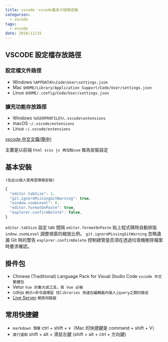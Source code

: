 ```yaml
---
title: vscode：vscode基本介紹與安裝
categories:
  - vscode
tags:
  - vscode
date: 2018/11/25
---
```


## VSCODE 設定檔存放路徑

### 設定檔文件路徑

- Windows `%APPDATA%\Code\User\settings.json`
- Mac `$HOME/Library/Application Support/Code/User/settings.json`
- Linux `$HOME/.config/Code/User/settings.json`

### 擴充功能存放路徑

- Windows `%USERPROFILE%\.vscode\extensions`
- macOS `~/.vscode/extensions`
- Linux `~/.vscode/extensions`

[vscode 中文文檔(簡中)](//jeasonstudio.gitbooks.io/vscode-cn-doc/content/)

主要是以前端 `html scss js 再加點vue` 做為安裝設定

## 基本安裝

`(在此以個人使用習慣做安裝)`

```js
{
  "editor.tabSize": 2,
  "git.ignoreMissingGitWarning": true,
  "window.zoomLevel": 0,
  "editor.formatOnPaste": true,
  "explorer.confirmDelete": false,
}
```

`editor.tabSize` 設定 tab 間隔
`editor.formatOnPaste` 貼上程式碼時自動排版
`indow.zoomLevel` 調整視窗的縮放比例。
`git.ignoreMissingGitWarning` 忽略遺漏 Git 時的警告
`explorer.confirmDelete` 控制總管是否須在透過垃圾桶刪除檔案時要求確認。

## 掛件包

- Chinese (Traditional) Language Pack for Visual Studio Code `vscode 中文繁體包`
- Vetur `Vue 的集大成工具，寫 Vue 必裝`
- cdnjs `檢示>命令選擇區 找libraries 快速在編輯器內插入jquery之類的路徑`
- [Live Server](//mtwmt.github.io/vscode_liveserver/) `網頁伺服器`

## 常用快捷鍵

- `markdown 預覽` ctrl + shift + v（Mac 的快捷鍵是 command + shift + V）
- `直行選取` shift + alt + 滑鼠左鍵 (shift + alt + ctrl + 方向鍵)
